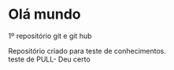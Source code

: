 # Olá mundo
 1º repositório git e git hub

Repositório criado para teste de conhecimentos.  
teste de PULL- Deu certo
